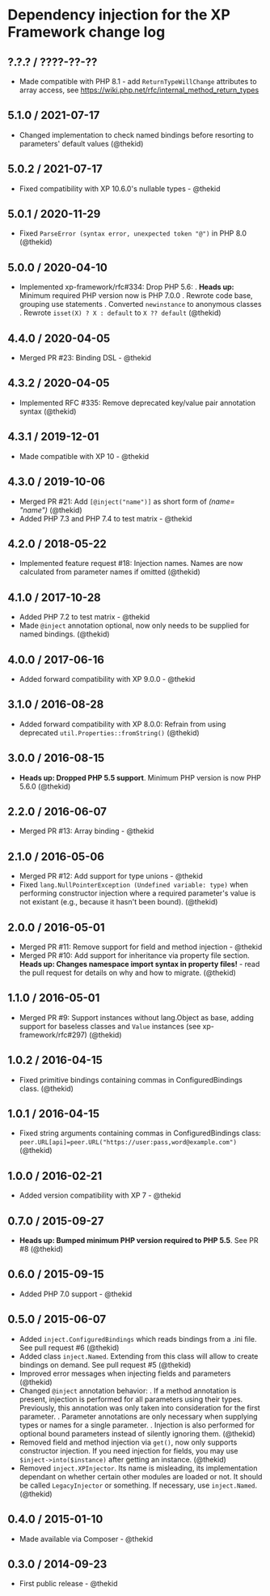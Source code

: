 Dependency injection for the XP Framework change log
====================================================

## ?.?.? / ????-??-??

* Made compatible with PHP 8.1 - add `ReturnTypeWillChange` attributes to
  array access, see https://wiki.php.net/rfc/internal_method_return_types

## 5.1.0 / 2021-07-17

* Changed implementation to check named bindings before resorting to
  parameters' default values
  (@thekid)

## 5.0.2 / 2021-07-17

* Fixed compatibility with XP 10.6.0's nullable types - @thekid

## 5.0.1 / 2020-11-29

* Fixed `ParseError (syntax error, unexpected token "@")` in PHP 8.0
  (@thekid)

## 5.0.0 / 2020-04-10

* Implemented xp-framework/rfc#334: Drop PHP 5.6:
  . **Heads up:** Minimum required PHP version now is PHP 7.0.0
  . Rewrote code base, grouping use statements
  . Converted `newinstance` to anonymous classes
  . Rewrote `isset(X) ? X : default` to `X ?? default`
  (@thekid)

## 4.4.0 / 2020-04-05

* Merged PR #23: Binding DSL - @thekid

## 4.3.2 / 2020-04-05

* Implemented RFC #335: Remove deprecated key/value pair annotation syntax
  (@thekid)

## 4.3.1 / 2019-12-01

* Made compatible with XP 10 - @thekid

## 4.3.0 / 2019-10-06

* Merged PR #21: Add `[@inject("name")]` as short form of *(name= "name")*
  (@thekid)
* Added PHP 7.3 and PHP 7.4 to test matrix - @thekid

## 4.2.0 / 2018-05-22

* Implemented feature request #18: Injection names. Names are now calculated
  from parameter names if omitted
  (@thekid)

## 4.1.0 / 2017-10-28

* Added PHP 7.2 to test matrix - @thekid
* Made `@inject` annotation optional, now only needs to be supplied for
  named bindings.
  (@thekid)

## 4.0.0 / 2017-06-16

* Added forward compatibility with XP 9.0.0 - @thekid

## 3.1.0 / 2016-08-28

* Added forward compatibility with XP 8.0.0: Refrain from using deprecated
  `util.Properties::fromString()`
  (@thekid)

## 3.0.0 / 2016-08-15

* **Heads up: Dropped PHP 5.5 support**. Minimum PHP version is now PHP 5.6.0
  (@thekid)

## 2.2.0 / 2016-06-07

* Merged PR #13: Array binding - @thekid

## 2.1.0 / 2016-05-06

* Merged PR #12: Add support for type unions - @thekid
* Fixed `lang.NullPointerException (Undefined variable: type)` when 
  performing constructor injection where a required parameter's value
  is not existant (e.g., because it hasn't been bound).
  (@thekid)

## 2.0.0 / 2016-05-01

* Merged PR #11: Remove support for field and method injection - @thekid
* Merged PR #10: Add support for inheritance via property file section.
  **Heads up: Changes namespace import syntax in property files!** - read
  the pull request for details on why and how to migrate.
  (@thekid)

## 1.1.0 / 2016-05-01

* Merged PR #9: Support instances without lang.Object as base, adding
  support for baseless classes and `Value` instances (see xp-framework/rfc#297)
  (@thekid)

## 1.0.2 / 2016-04-15

* Fixed primitive bindings containing commas in ConfiguredBindings class.
  (@thekid)

## 1.0.1 / 2016-04-15

* Fixed string arguments containing commas in ConfiguredBindings class:
  `peer.URL[api]=peer.URL("https://user:pass,word@example.com")`
  (@thekid)

## 1.0.0 / 2016-02-21

* Added version compatibility with XP 7 - @thekid

## 0.7.0 / 2015-09-27

* **Heads up: Bumped minimum PHP version required to PHP 5.5**. See PR #8
  (@thekid)

## 0.6.0 / 2015-09-15

* Added PHP 7.0 support - @thekid

## 0.5.0 / 2015-06-07

* Added `inject.ConfiguredBindings` which reads bindings from a .ini
  file. See pull request #6
  (@thekid)
* Added class `inject.Named`. Extending from this class will allow to
  create bindings on demand. See pull request #5
  (@thekid)
* Improved error messages when injecting fields and parameters
  (@thekid)
* Changed `@inject` annotation behavior:
  . If a method annotation is present, injection is performed for all
    parameters using their types. Previously, this annotation was only
    taken into consideration for the first parameter.
  . Parameter annotations are only necessary when supplying types or
    names for a single parameter.
  . Injection is also performed for optional bound parameters instead
    of silently ignoring them.
  (@thekid)
* Removed field and method injection via `get()`, now only supports
  constructor injection. If you need injection for fields, you may
  use `$inject->into($instance)` after getting an instance.
  (@thekid)
* Removed `inject.XPInjector`. Its name is misleading, its implementation
  dependant on whether certain other modules are loaded or not. It should
  be called `LegacyInjector` or something. If necessary, use `inject.Named`. 
  (@thekid)

## 0.4.0 / 2015-01-10

* Made available via Composer - @thekid

## 0.3.0 / 2014-09-23

* First public release - @thekid
